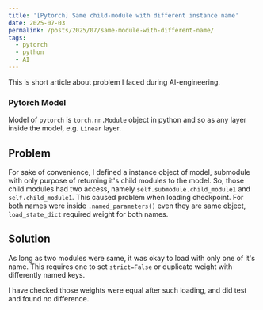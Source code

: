 ```yaml
---
title: '[Pytorch] Same child-module with different instance name'
date: 2025-07-03
permalink: /posts/2025/07/same-module-with-different-name/
tags:
  - pytorch
  - python
  - AI
---
```

This is short article about problem I faced during AI-engineering.

### Pytorch Model
Model of `pytorch` is `torch.nn.Module` object in python and so as any layer inside the model, e.g. `Linear` layer.

## Problem
For sake of convenience, I defined a instance object of model, submodule with only purpose of returning
it's child modules to the model. So, those child modules had two access,
namely `self.submodule.child_module1` and `self.child_module1`. 
This caused problem when loading checkpoint. 
For both names were inside `.named_parameters()` even they are same object,
`load_state_dict` required weight for both names.

## Solution
As long as two modules were same, it was okay to load with only one of it's name. 
This requires one to set `strict=False` or duplicate weight with differently named keys.

I have checked those weights were equal after such loading, and did test and found no difference.